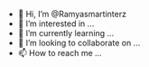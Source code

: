 - 👋 Hi, I’m @Ramyasmartinterz
- 👀 I’m interested in ...
- 🌱 I’m currently learning ...
- 💞️ I’m looking to collaborate on ...
- 📫 How to reach me ...

<!---
Ramyasmartinterz/Ramyasmartinterz is a ✨ special ✨ repository because its `README.md` (this file) appears on your GitHub profile.
You can click the Preview link to take a look at your changes.
--->
